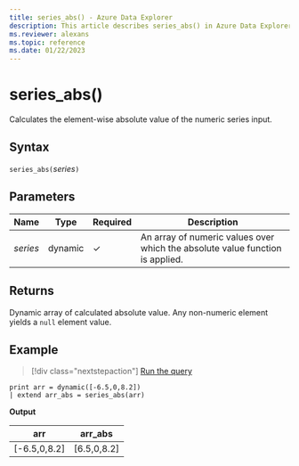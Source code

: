 ```yaml
---
title: series_abs() - Azure Data Explorer
description: This article describes series_abs() in Azure Data Explorer.
ms.reviewer: alexans
ms.topic: reference
ms.date: 01/22/2023
---
```

# series_abs()

Calculates the element-wise absolute value of the numeric series input.

## Syntax

`series_abs(`*series*`)`

## Parameters

| Name | Type | Required | Description |
|--|--|--|--|
| *series* | dynamic | &check; | An array of numeric values over which the absolute value function is applied. |

## Returns

Dynamic array of calculated absolute value. Any non-numeric element yields a `null` element value.

## Example

> [!div class="nextstepaction"]
> <a href="https://dataexplorer.azure.com/clusters/help/databases/Samples?query=H4sIAAAAAAAAAysoyswrUUgsKlKwVUipzEvMzUzWiNY10zPVMdCx0DOK1eSqUUitKEnNSwEpik9MKgYqLE4tykwtBnE0gIKaAGEU39tEAAAA" target="_blank">Run the query</a>

```kusto
print arr = dynamic([-6.5,0,8.2])
| extend arr_abs = series_abs(arr)
```

**Output**

|arr|arr_abs|
|---|---|
|[-6.5,0,8.2]|[6.5,0,8.2]|
